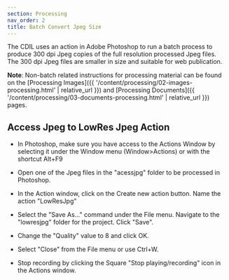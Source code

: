 ```yaml
---
section: Processing
nav_order: 2
title: Batch Convert Jpeg Size
---
```


The CDIL uses an action in Adobe Photoshop to run a batch process to produce 300 dpi Jpeg copies of the full resolution processed Jpeg files. The 300 dpi Jpeg files are smaller in size and suitable for web publication.

**Note**: Non-batch related instructions for processing material can be found on the [Processing Images]({{ '/content/processing/02-images-processing.html' | relative_url }}) and [Processing Documents]({{ '/content/processing/03-documents-processing.html' | relative_url }}) pages.

## Access Jpeg to LowRes Jpeg Action

- In Photoshop, make sure you have access to the Actions Window by selecting it under the Window menu (Window>Actions) or with the shortcut Alt+F9

- Open one of the Jpeg files in the "acessjpg" folder to be processed in Photoshop.

- In the Action window, click on the Create new action button. Name the action "LowResJpg"

- Select the "Save As…" command under the File menu. Navigate to the "lowresjpg" folder for the project. Click "Save".

- Change the "Quality" value to 8 and click OK.

- Select "Close" from the File menu or use Ctrl+W.

- Stop recording by clicking the Square "Stop playing/recording" icon in the Actions window.
